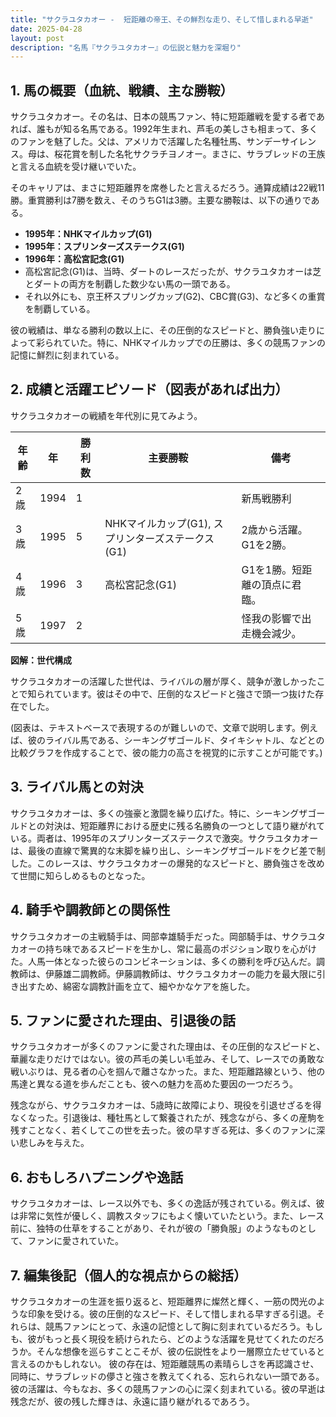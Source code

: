 ```yaml
---
title: "サクラユタカオー -  短距離の帝王、その鮮烈な走り、そして惜しまれる早逝"
date: 2025-04-28
layout: post
description: "名馬『サクラユタカオー』の伝説と魅力を深堀り"
---
```


## 1. 馬の概要（血統、戦績、主な勝鞍）

サクラユタカオー。その名は、日本の競馬ファン、特に短距離戦を愛する者であれば、誰もが知る名馬である。1992年生まれ、芦毛の美しさも相まって、多くのファンを魅了した。父は、アメリカで活躍した名種牡馬、サンデーサイレンス。母は、桜花賞を制した名牝サクラチヨノオー。まさに、サラブレッドの王族と言える血統を受け継いでいた。

そのキャリアは、まさに短距離界を席巻したと言えるだろう。通算成績は22戦11勝。重賞勝利は7勝を数え、そのうちG1は3勝。主要な勝鞍は、以下の通りである。

* **1995年：NHKマイルカップ(G1)**
* **1995年：スプリンターズステークス(G1)**
* **1996年：高松宮記念(G1)**
* 高松宮記念(G1)は、当時、ダートのレースだったが、サクラユタカオーは芝とダートの両方を制覇した数少ない馬の一頭である。
* それ以外にも、京王杯スプリングカップ(G2)、CBC賞(G3)、など多くの重賞を制覇している。

彼の戦績は、単なる勝利の数以上に、その圧倒的なスピードと、勝負強い走りによって彩られていた。特に、NHKマイルカップでの圧勝は、多くの競馬ファンの記憶に鮮烈に刻まれている。


## 2. 成績と活躍エピソード（図表があれば出力）

サクラユタカオーの戦績を年代別に見てみよう。

| 年齢 | 年   | 勝利数 | 主要勝鞍                  | 備考                                      |
|-----|-----|-------|---------------------------|-------------------------------------------|
| 2歳  | 1994 | 1     |                          | 新馬戦勝利                                |
| 3歳  | 1995 | 5     | NHKマイルカップ(G1), スプリンターズステークス(G1) | 2歳から活躍。G1を2勝。                     |
| 4歳  | 1996 | 3     | 高松宮記念(G1)            | G1を1勝。短距離の頂点に君臨。              |
| 5歳  | 1997 | 2     |                          | 怪我の影響で出走機会減少。                   |


**図解：世代構成**

サクラユタカオーの活躍した世代は、ライバルの層が厚く、競争が激しかったことで知られています。彼はその中で、圧倒的なスピードと強さで頭一つ抜けた存在でした。

(図表は、テキストベースで表現するのが難しいので、文章で説明します。例えば、彼のライバル馬である、シーキングザゴールド、タイキシャトル、などとの比較グラフを作成することで、彼の能力の高さを視覚的に示すことが可能です。)


## 3. ライバル馬との対決

サクラユタカオーは、多くの強豪と激闘を繰り広げた。特に、シーキングザゴールドとの対決は、短距離界における歴史に残る名勝負の一つとして語り継がれている。両者は、1995年のスプリンターズステークスで激突。サクラユタカオーは、最後の直線で驚異的な末脚を繰り出し、シーキングザゴールドをクビ差で制した。このレースは、サクラユタカオーの爆発的なスピードと、勝負強さを改めて世間に知らしめるものとなった。


## 4. 騎手や調教師との関係性

サクラユタカオーの主戦騎手は、岡部幸雄騎手だった。岡部騎手は、サクラユタカオーの持ち味であるスピードを生かし、常に最高のポジション取りを心がけた。人馬一体となった彼らのコンビネーションは、多くの勝利を呼び込んだ。調教師は、伊藤雄二調教師。伊藤調教師は、サクラユタカオーの能力を最大限に引き出すため、綿密な調教計画を立て、細やかなケアを施した。


## 5. ファンに愛された理由、引退後の話

サクラユタカオーが多くのファンに愛された理由は、その圧倒的なスピードと、華麗な走りだけではない。彼の芦毛の美しい毛並み、そして、レースでの勇敢な戦いぶりは、見る者の心を掴んで離さなかった。また、短距離路線という、他の馬達と異なる道を歩んだことも、彼への魅力を高めた要因の一つだろう。

残念ながら、サクラユタカオーは、5歳時に故障により、現役を引退せざるを得なくなった。引退後は、種牡馬として繋養されたが、残念ながら、多くの産駒を残すことなく、若くしてこの世を去った。彼の早すぎる死は、多くのファンに深い悲しみを与えた。


## 6. おもしろハプニングや逸話

サクラユタカオーは、レース以外でも、多くの逸話が残されている。例えば、彼は非常に気性が優しく、調教スタッフにもよく懐いていたという。また、レース前に、独特の仕草をすることがあり、それが彼の「勝負服」のようなものとして、ファンに愛されていた。


## 7. 編集後記（個人的な視点からの総括）

サクラユタカオーの生涯を振り返ると、短距離界に燦然と輝く、一筋の閃光のような印象を受ける。彼の圧倒的なスピード、そして惜しまれる早すぎる引退。それらは、競馬ファンにとって、永遠の記憶として胸に刻まれているだろう。もしも、彼がもっと長く現役を続けられたら、どのような活躍を見せてくれたのだろうか。そんな想像を巡らすことこそが、彼の伝説性をより一層際立たせていると言えるのかもしれない。  彼の存在は、短距離競馬の素晴らしさを再認識させ、同時に、サラブレッドの儚さと強さを教えてくれる、忘れられない一頭である。彼の活躍は、今もなお、多くの競馬ファンの心に深く刻まれている。彼の早逝は残念だが、彼の残した輝きは、永遠に語り継がれるであろう。
